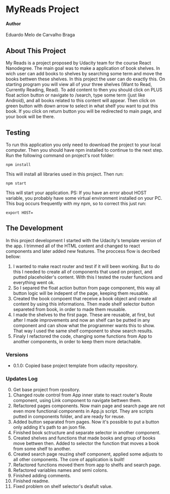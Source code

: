 # MyReads Project

#### Author
Eduardo Melo de Carvalho Braga

## About This Project
My Reads is a project proposed by Udacity team for the course React Nanodegree. The main goal was to make a application of book shelves. In wich user can add books to shelves by searching some term and move the books bettwen these shelves.
In this project the user can do exactly this. On starting program you will view all of your three shelves (Want to Read, Currently Reading, Read). To add content to then you should click on PLUS float action button or navigate to /search, type some term (just like Android), and all books related to this content will appear. Then click on green button with down arrow to select in what shelf you want to put this book. If you click on return button you will be redirected to main page, and your book will be there.

## Testing
To run this application you only need to download the project to your local computer. Then you should have npm installed to continue to the next step. Run the following command on project's root folder:

```
npm install
```

This will install all libraries used in this project. Then run:

```
npm start
```

This will start your application.
PS: If you have an error about HOST variable, you probably have some virtual environment installed on your PC. This bug occurs frequently with my npm, so to correct this just run:

```
export HOST=
```

## The Development
In this project development I started with the Udacity's template version of the app. I trimmed all of the HTML content and changed to react components and later added new features.
The proccess flow is decribed bellow:
1. I wanted to make react router and test if it will been working. But to do this I needed to create all of components that used on project, and putted placeholder's content. With this I tested the router functions and everything went ok.
2. So I separed the float action button from page component, this way all button logic will be indepent of the page, keeping them reusable.
3. Created the book compoent that receive a book object and create all content by using this informations. Then made shelf selector button separeted from book, in order to made them reusable.
5. I made the shelves to the first page. These are reusable, at first, but after I made improvements and now an shelf can be putted in any component and can show what the programmer wants this to show. That way I used the same shelf component to show search results.
6. Finaly I refactored the code, changing some functions from App to another components, in order to keep them more detachable.

### Versions

* 0.1.0: Copied base project template from udacity repository.

### Updates Log

0. Get base project from rpository.
1. Changed route control from App inner state to react router's Route component, using Link component to navigate bettwen them.
2. Refactored pages components. Now main page and search page are not even more functional components in App.js script. They are scripts putted in components folder, and are ready for reuse.
3. Added button separated from pages. Now it's possible to put a button only adding it's path to an json file.
4. Finished book sctructure and separate selector in another component.
5. Created shelves and functions that made books and group of books move bettwen then. Added to selector the function that moves a book from some shelf to another.
6. Created search page reuzing shelf component, applied some adjusts to all other components. The core of application is built!
7. Refactored functions moved them from app to shelfs and search page.
8. Refactored variables names and semi colons.
9. Finished adding comments.
10. Finished readme.
11. Fixed problem on shelf selector's deafult value.